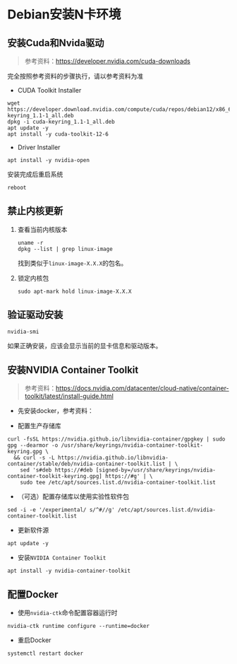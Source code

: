 # Debian安装N卡环境

## 安装Cuda和Nvida驱动

> 参考资料：<https://developer.nvidia.com/cuda-downloads>

完全按照参考资料的步骤执行，请以参考资料为准

+ CUDA Toolkit Installer

```shell
wget https://developer.download.nvidia.com/compute/cuda/repos/debian12/x86_64/cuda-keyring_1.1-1_all.deb
dpkg -i cuda-keyring_1.1-1_all.deb
apt update -y
apt install -y cuda-toolkit-12-6
```

+ Driver Installer

```shell
apt install -y nvidia-open
```

安装完成后重启系统

```shell
reboot
```

## 禁止内核更新

1. 查看当前内核版本

    ```shell
    uname -r
    dpkg --list | grep linux-image
    ```

    找到类似于`linux-image-X.X.X`的包名。

2. 锁定内核包

    ```shell
    sudo apt-mark hold linux-image-X.X.X
    ```

## 验证驱动安装

```shell
nvidia-smi
```

如果正确安装，应该会显示当前的显卡信息和驱动版本。

## 安装NVIDIA Container Toolkit

> 参考资料：<https://docs.nvidia.com/datacenter/cloud-native/container-toolkit/latest/install-guide.html>

+ 先安装docker，参考资料：

+ 配置生产存储库

```shell
curl -fsSL https://nvidia.github.io/libnvidia-container/gpgkey | sudo gpg --dearmor -o /usr/share/keyrings/nvidia-container-toolkit-keyring.gpg \
  && curl -s -L https://nvidia.github.io/libnvidia-container/stable/deb/nvidia-container-toolkit.list | \
    sed 's#deb https://#deb [signed-by=/usr/share/keyrings/nvidia-container-toolkit-keyring.gpg] https://#g' | \
    sudo tee /etc/apt/sources.list.d/nvidia-container-toolkit.list
```

+ （可选）配置存储库以使用实验性软件包

```shell
sed -i -e '/experimental/ s/^#//g' /etc/apt/sources.list.d/nvidia-container-toolkit.list
```

+ 更新软件源

```shell
apt update -y
```

+ 安装`NVIDIA Container Toolkit`

```shell
apt install -y nvidia-container-toolkit
```

## 配置Docker

+ 使用`nvidia-ctk`命令配置容器运行时

```shell
nvidia-ctk runtime configure --runtime=docker
```

+ 重启Docker

```shell
systemctl restart docker
```
